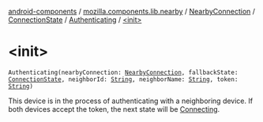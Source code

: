[android-components](../../../../index.md) / [mozilla.components.lib.nearby](../../../index.md) / [NearbyConnection](../../index.md) / [ConnectionState](../index.md) / [Authenticating](index.md) / [&lt;init&gt;](./-init-.md)

# &lt;init&gt;

`Authenticating(nearbyConnection: `[`NearbyConnection`](../../index.md)`, fallbackState: `[`ConnectionState`](../index.md)`, neighborId: `[`String`](https://kotlinlang.org/api/latest/jvm/stdlib/kotlin/-string/index.html)`, neighborName: `[`String`](https://kotlinlang.org/api/latest/jvm/stdlib/kotlin/-string/index.html)`, token: `[`String`](https://kotlinlang.org/api/latest/jvm/stdlib/kotlin/-string/index.html)`)`

This device is in the process of authenticating with a neighboring device. If both
devices accept the token, the next state will be [Connecting](../-connecting/index.md).

